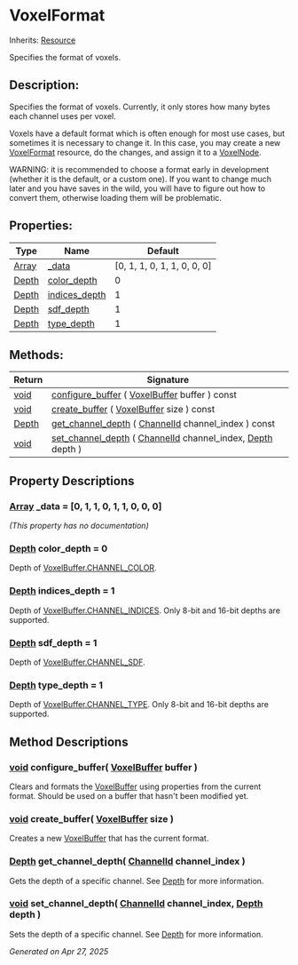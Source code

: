 # VoxelFormat

Inherits: [Resource](https://docs.godotengine.org/en/stable/classes/class_resource.html)

Specifies the format of voxels.

## Description: 

Specifies the format of voxels. Currently, it only stores how many bytes each channel uses per voxel.

Voxels have a default format which is often enough for most use cases, but sometimes it is necessary to change it. In this case, you may create a new [VoxelFormat](VoxelFormat.md) resource, do the changes, and assign it to a [VoxelNode](VoxelNode.md).

WARNING: it is recommended to choose a format early in development (whether it is the default, or a custom one). If you want to change much later and you have saves in the wild, you will have to figure out how to convert them, otherwise loading them will be problematic.

## Properties: 


Type                                                                      | Name                               | Default                     
------------------------------------------------------------------------- | ---------------------------------- | ----------------------------
[Array](https://docs.godotengine.org/en/stable/classes/class_array.html)  | [_data](#i__data)                  | [0, 1, 1, 0, 1, 1, 0, 0, 0] 
[Depth](VoxelBuffer.md#enumerations)                                      | [color_depth](#i_color_depth)      | 0                           
[Depth](VoxelBuffer.md#enumerations)                                      | [indices_depth](#i_indices_depth)  | 1                           
[Depth](VoxelBuffer.md#enumerations)                                      | [sdf_depth](#i_sdf_depth)          | 1                           
[Depth](VoxelBuffer.md#enumerations)                                      | [type_depth](#i_type_depth)        | 1                           
<p></p>

## Methods: 


Return                                | Signature                                                                                                                                         
------------------------------------- | --------------------------------------------------------------------------------------------------------------------------------------------------
[void](#)                             | [configure_buffer](#i_configure_buffer) ( [VoxelBuffer](VoxelBuffer.md) buffer ) const                                                            
[void](#)                             | [create_buffer](#i_create_buffer) ( [VoxelBuffer](VoxelBuffer.md) size ) const                                                                    
[Depth](VoxelBuffer.md#enumerations)  | [get_channel_depth](#i_get_channel_depth) ( [ChannelId](VoxelBuffer.md#enumerations) channel_index ) const                                        
[void](#)                             | [set_channel_depth](#i_set_channel_depth) ( [ChannelId](VoxelBuffer.md#enumerations) channel_index, [Depth](VoxelBuffer.md#enumerations) depth )  
<p></p>

## Property Descriptions

### [Array](https://docs.godotengine.org/en/stable/classes/class_array.html)<span id="i__data"></span> **_data** = [0, 1, 1, 0, 1, 1, 0, 0, 0]

*(This property has no documentation)*

### [Depth](VoxelBuffer.md#enumerations)<span id="i_color_depth"></span> **color_depth** = 0

Depth of [VoxelBuffer.CHANNEL_COLOR](VoxelBuffer.md#i_CHANNEL_COLOR).

### [Depth](VoxelBuffer.md#enumerations)<span id="i_indices_depth"></span> **indices_depth** = 1

Depth of [VoxelBuffer.CHANNEL_INDICES](VoxelBuffer.md#i_CHANNEL_INDICES). Only 8-bit and 16-bit depths are supported.

### [Depth](VoxelBuffer.md#enumerations)<span id="i_sdf_depth"></span> **sdf_depth** = 1

Depth of [VoxelBuffer.CHANNEL_SDF](VoxelBuffer.md#i_CHANNEL_SDF).

### [Depth](VoxelBuffer.md#enumerations)<span id="i_type_depth"></span> **type_depth** = 1

Depth of [VoxelBuffer.CHANNEL_TYPE](VoxelBuffer.md#i_CHANNEL_TYPE). Only 8-bit and 16-bit depths are supported.

## Method Descriptions

### [void](#)<span id="i_configure_buffer"></span> **configure_buffer**( [VoxelBuffer](VoxelBuffer.md) buffer ) 

Clears and formats the [VoxelBuffer](VoxelBuffer.md) using properties from the current format. Should be used on a buffer that hasn't been modified yet.

### [void](#)<span id="i_create_buffer"></span> **create_buffer**( [VoxelBuffer](VoxelBuffer.md) size ) 

Creates a new [VoxelBuffer](VoxelBuffer.md) that has the current format.

### [Depth](VoxelBuffer.md#enumerations)<span id="i_get_channel_depth"></span> **get_channel_depth**( [ChannelId](VoxelBuffer.md#enumerations) channel_index ) 

Gets the depth of a specific channel. See [Depth](VoxelBuffer.md#enumerations) for more information.

### [void](#)<span id="i_set_channel_depth"></span> **set_channel_depth**( [ChannelId](VoxelBuffer.md#enumerations) channel_index, [Depth](VoxelBuffer.md#enumerations) depth ) 

Sets the depth of a specific channel. See [Depth](VoxelBuffer.md#enumerations) for more information.

_Generated on Apr 27, 2025_
